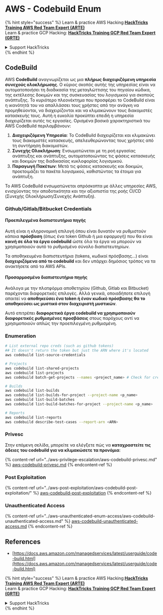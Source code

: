 # AWS - Codebuild Enum

{% hint style="success" %}
Learn & practice AWS Hacking:<img src="../../../.gitbook/assets/image (1) (1) (1) (1).png" alt="" data-size="line">[**HackTricks Training AWS Red Team Expert (ARTE)**](https://training.hacktricks.xyz/courses/arte)<img src="../../../.gitbook/assets/image (1) (1) (1) (1).png" alt="" data-size="line">\
Learn & practice GCP Hacking: <img src="../../../.gitbook/assets/image (2) (1).png" alt="" data-size="line">[**HackTricks Training GCP Red Team Expert (GRTE)**<img src="../../../.gitbook/assets/image (2) (1).png" alt="" data-size="line">](https://training.hacktricks.xyz/courses/grte)

<details>

<summary>Support HackTricks</summary>

* Check the [**subscription plans**](https://github.com/sponsors/carlospolop)!
* **Join the** 💬 [**Discord group**](https://discord.gg/hRep4RUj7f) or the [**telegram group**](https://t.me/peass) or **follow** us on **Twitter** 🐦 [**@hacktricks\_live**](https://twitter.com/hacktricks_live)**.**
* **Share hacking tricks by submitting PRs to the** [**HackTricks**](https://github.com/carlospolop/hacktricks) and [**HackTricks Cloud**](https://github.com/carlospolop/hacktricks-cloud) github repos.

</details>
{% endhint %}

## CodeBuild

AWS **CodeBuild** αναγνωρίζεται ως μια **πλήρως διαχειριζόμενη υπηρεσία συνεχούς ολοκλήρωσης**. Ο κύριος σκοπός αυτής της υπηρεσίας είναι να αυτοματοποιήσει τη διαδικασία της μεταγλώττισης του πηγαίου κώδικα, της εκτέλεσης δοκιμών και της συσκευασίας του λογισμικού για σκοπούς ανάπτυξης. Το κυριότερο πλεονέκτημα που προσφέρει το CodeBuild είναι η ικανότητά του να απαλλάσσει τους χρήστες από την ανάγκη να προμηθεύονται, να διαχειρίζονται και να κλιμακώνουν τους διακομιστές κατασκευής τους. Αυτή η ευκολία προκύπτει επειδή η υπηρεσία διαχειρίζεται αυτές τις εργασίες. Ορισμένα βασικά χαρακτηριστικά του AWS CodeBuild περιλαμβάνουν:

1. **Διαχειριζόμενη Υπηρεσία**: Το CodeBuild διαχειρίζεται και κλιμακώνει τους διακομιστές κατασκευής, απελευθερώνοντας τους χρήστες από τη συντήρηση διακομιστών.
2. **Συνεχής Ολοκλήρωση**: Ενσωματώνεται με τη ροή εργασίας ανάπτυξης και ανάπτυξης, αυτοματοποιώντας τις φάσεις κατασκευής και δοκιμών της διαδικασίας κυκλοφορίας λογισμικού.
3. **Παραγωγή Πακέτων**: Μετά τις φάσεις κατασκευής και δοκιμών, προετοιμάζει τα πακέτα λογισμικού, καθιστώντας τα έτοιμα για ανάπτυξη.

Το AWS CodeBuild ενσωματώνεται απρόσκοπτα με άλλες υπηρεσίες AWS, ενισχύοντας την αποδοτικότητα και την αξιοπιστία της ροής CI/CD (Συνεχής Ολοκλήρωση/Συνεχής Ανάπτυξη).

### **Github/Gitlab/Bitbucket Credentials**

#### **Προεπιλεγμένα διαπιστευτήρια πηγής**

Αυτή είναι η κληρονομική επιλογή όπου είναι δυνατόν να ρυθμιστούν κάποια **πρόσβαση** (όπως ένα token Github ή μια εφαρμογή) που θα είναι **κοινή σε όλα τα έργα codebuild** ώστε όλα τα έργα να μπορούν να χρησιμοποιούν αυτό το ρυθμισμένο σύνολο διαπιστευτηρίων.

Τα αποθηκευμένα διαπιστευτήρια (tokens, κωδικοί πρόσβασης...) είναι **διαχειριζόμενα από το codebuild** και δεν υπάρχει δημόσιος τρόπος να τα ανακτήσετε από τα AWS APIs.

#### Προσαρμοσμένο διαπιστευτήριο πηγής

Ανάλογα με την πλατφόρμα αποθετηρίου (Github, Gitlab και Bitbucket) παρέχονται διαφορετικές επιλογές. Αλλά γενικά, οποιαδήποτε επιλογή απαιτεί να **αποθηκεύσει ένα token ή έναν κωδικό πρόσβασης θα το αποθηκεύσει ως μυστικό στον διαχειριστή μυστικών**.

Αυτό επιτρέπει **διαφορετικά έργα codebuild να χρησιμοποιούν διαφορετικές ρυθμισμένες προσβάσεις** στους παρόχους αντί να χρησιμοποιούν απλώς την προεπιλεγμένη ρυθμισμένη. 

### Enumeration
```bash
# List external repo creds (such as github tokens)
## It doesn't return the token but just the ARN where it's located
aws codebuild list-source-credentials

# Projects
aws codebuild list-shared-projects
aws codebuild list-projects
aws codebuild batch-get-projects --names <project_name> # Check for creds in env vars

# Builds
aws codebuild list-builds
aws codebuild list-builds-for-project --project-name <p_name>
aws codebuild list-build-batches
aws codebuild list-build-batches-for-project --project-name <p_name>

# Reports
aws codebuild list-reports
aws codebuild describe-test-cases --report-arn <ARN>
```
### Privesc

Στην επόμενη σελίδα, μπορείτε να ελέγξετε πώς να **καταχραστείτε τις άδειες του codebuild για να κλιμακώσετε τα προνόμια**:

{% content-ref url="../aws-privilege-escalation/aws-codebuild-privesc.md" %}
[aws-codebuild-privesc.md](../aws-privilege-escalation/aws-codebuild-privesc.md)
{% endcontent-ref %}

### Post Exploitation

{% content-ref url="../aws-post-exploitation/aws-codebuild-post-exploitation/" %}
[aws-codebuild-post-exploitation](../aws-post-exploitation/aws-codebuild-post-exploitation/)
{% endcontent-ref %}

### Unauthenticated Access

{% content-ref url="../aws-unauthenticated-enum-access/aws-codebuild-unauthenticated-access.md" %}
[aws-codebuild-unauthenticated-access.md](../aws-unauthenticated-enum-access/aws-codebuild-unauthenticated-access.md)
{% endcontent-ref %}

## References

* [https://docs.aws.amazon.com/managedservices/latest/userguide/code-build.html](https://docs.aws.amazon.com/managedservices/latest/userguide/code-build.html)

{% hint style="success" %}
Learn & practice AWS Hacking:<img src="../../../.gitbook/assets/image (1) (1) (1) (1).png" alt="" data-size="line">[**HackTricks Training AWS Red Team Expert (ARTE)**](https://training.hacktricks.xyz/courses/arte)<img src="../../../.gitbook/assets/image (1) (1) (1) (1).png" alt="" data-size="line">\
Learn & practice GCP Hacking: <img src="../../../.gitbook/assets/image (2) (1).png" alt="" data-size="line">[**HackTricks Training GCP Red Team Expert (GRTE)**<img src="../../../.gitbook/assets/image (2) (1).png" alt="" data-size="line">](https://training.hacktricks.xyz/courses/grte)

<details>

<summary>Support HackTricks</summary>

* Check the [**subscription plans**](https://github.com/sponsors/carlospolop)!
* **Join the** 💬 [**Discord group**](https://discord.gg/hRep4RUj7f) or the [**telegram group**](https://t.me/peass) or **follow** us on **Twitter** 🐦 [**@hacktricks\_live**](https://twitter.com/hacktricks_live)**.**
* **Share hacking tricks by submitting PRs to the** [**HackTricks**](https://github.com/carlospolop/hacktricks) and [**HackTricks Cloud**](https://github.com/carlospolop/hacktricks-cloud) github repos.

</details>
{% endhint %}
